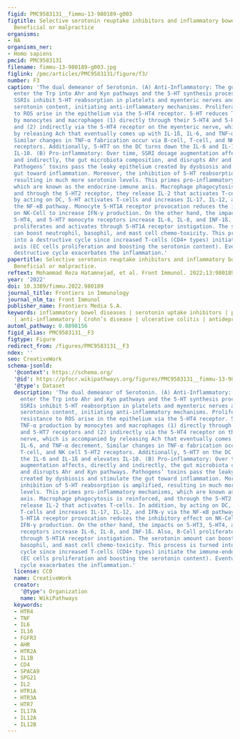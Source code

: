 ```yaml
---
figid: PMC9583131__fimmu-13-980189-g003
figtitle: Selective serotonin reuptake inhibitors and inflammatory bowel disease;
  Beneficial or malpractice
organisms:
- NA
organisms_ner:
- Homo sapiens
pmcid: PMC9583131
filename: fimmu-13-980189-g003.jpg
figlink: /pmc/articles/PMC9583131/figure/f3/
number: F3
caption: 'The dual demeanor of Serotonin. (A) Anti-Inflammatory: The gut microbiota
  enter the Trp into Ahr and Kyn pathways and the 5-HT synthesis process. Initially,
  SSRIs inhibit 5-HT reabsorption in platelets and myenteric nerves and boost mucosal
  serotonin content, initiating anti-inflammatory mechanisms. Proliferation and resistance
  to ROS arise in the epithelium via the 5-HT4 receptor. 5-HT reduces TNF-α production
  by monocytes and macrophages (1) directly through their 5-HT4 and 5-HT7 receptors
  and (2) indirectly via the 5-HT4 receptor on the myenteric nerve, which is accompanied
  by releasing Ach that eventually comes up with IL-1ß, IL-6, and TNF-α decrement.
  Similar changes in TNF-α fabrication occur via B-cell, T-cell, and NK cell 5-HT2
  receptors. Additionally, 5-HT7 on the DC turns down the IL-6 and IL-1ß and elevates
  IL-10. (B) Pro-inflammatory: Over time, SSRI dosage augmentation affects, directly
  and indirectly, the gut microbiota composition, and disrupts Ahr and Kyn pathways.
  Pathogens’ toxins pass the leaky epithelium created by dysbiosis and stimulate the
  gut toward inflammation. Moreover, the inhibition of 5-HT reabsorption is amplified,
  resulting in much more serotonin levels. This primes pro-inflammatory mechanisms,
  which are known as the endocrine-immune axis. Macrophage phagocytosis is reinforced,
  and through the 5-HT2 receptor, they release IL-2 that activates T-cells. In addition,
  by acting on DC, 5-HT activates T-cells and increases IL-17, IL-12, and IFN-γ via
  the NF-κB pathway. Monocyte 5-HT1A receptor provocation reduces the inhibitory effect
  on NK-Cell to increase IFN-γ production. On the other hand, the impacts on 5-HT3,
  5-HT4, and 5-HT7 monocyte receptors increase IL-6, IL-8, and INF-1ß. Also, B-Cell
  proliferates and activates through 5-HT1A receptor instigation. The serotonin amount
  can boost neutrophil, basophil, and mast cell chemo-toxicity. This process is turned
  into a destructive cycle since increased T-cells (CD4+ types) initiate the immune-endocrine
  axis (EC cells proliferation and boosting the serotonin content). Eventually, the
  destructive cycle exacerbates the inflammation.'
papertitle: Selective serotonin reuptake inhibitors and inflammatory bowel disease;
  Beneficial or malpractice.
reftext: Mohammad Reza Hatamnejad, et al. Front Immunol. 2022;13:980189.
year: '2022'
doi: 10.3389/fimmu.2022.980189
journal_title: Frontiers in Immunology
journal_nlm_ta: Front Immunol
publisher_name: Frontiers Media S.A.
keywords: inflammatory bowel diseases | serotonin uptake inhibitors | pro-inflammatory
  | anti-inflammatory | Crohn’s disease | ulcerative colitis | antidepressant | dysbiosis
automl_pathway: 0.8898156
figid_alias: PMC9583131__F3
figtype: Figure
redirect_from: /figures/PMC9583131__F3
ndex: ''
seo: CreativeWork
schema-jsonld:
  '@context': https://schema.org/
  '@id': https://pfocr.wikipathways.org/figures/PMC9583131__fimmu-13-980189-g003.html
  '@type': Dataset
  description: 'The dual demeanor of Serotonin. (A) Anti-Inflammatory: The gut microbiota
    enter the Trp into Ahr and Kyn pathways and the 5-HT synthesis process. Initially,
    SSRIs inhibit 5-HT reabsorption in platelets and myenteric nerves and boost mucosal
    serotonin content, initiating anti-inflammatory mechanisms. Proliferation and
    resistance to ROS arise in the epithelium via the 5-HT4 receptor. 5-HT reduces
    TNF-α production by monocytes and macrophages (1) directly through their 5-HT4
    and 5-HT7 receptors and (2) indirectly via the 5-HT4 receptor on the myenteric
    nerve, which is accompanied by releasing Ach that eventually comes up with IL-1ß,
    IL-6, and TNF-α decrement. Similar changes in TNF-α fabrication occur via B-cell,
    T-cell, and NK cell 5-HT2 receptors. Additionally, 5-HT7 on the DC turns down
    the IL-6 and IL-1ß and elevates IL-10. (B) Pro-inflammatory: Over time, SSRI dosage
    augmentation affects, directly and indirectly, the gut microbiota composition,
    and disrupts Ahr and Kyn pathways. Pathogens’ toxins pass the leaky epithelium
    created by dysbiosis and stimulate the gut toward inflammation. Moreover, the
    inhibition of 5-HT reabsorption is amplified, resulting in much more serotonin
    levels. This primes pro-inflammatory mechanisms, which are known as the endocrine-immune
    axis. Macrophage phagocytosis is reinforced, and through the 5-HT2 receptor, they
    release IL-2 that activates T-cells. In addition, by acting on DC, 5-HT activates
    T-cells and increases IL-17, IL-12, and IFN-γ via the NF-κB pathway. Monocyte
    5-HT1A receptor provocation reduces the inhibitory effect on NK-Cell to increase
    IFN-γ production. On the other hand, the impacts on 5-HT3, 5-HT4, and 5-HT7 monocyte
    receptors increase IL-6, IL-8, and INF-1ß. Also, B-Cell proliferates and activates
    through 5-HT1A receptor instigation. The serotonin amount can boost neutrophil,
    basophil, and mast cell chemo-toxicity. This process is turned into a destructive
    cycle since increased T-cells (CD4+ types) initiate the immune-endocrine axis
    (EC cells proliferation and boosting the serotonin content). Eventually, the destructive
    cycle exacerbates the inflammation.'
  license: CC0
  name: CreativeWork
  creator:
    '@type': Organization
    name: WikiPathways
  keywords:
  - HTR4
  - TNF
  - IL6
  - IL16
  - FGFR3
  - AHR
  - HTR2A
  - IL1B
  - CD4
  - SPACA9
  - SPG21
  - IL2
  - HTR1A
  - HTR3A
  - HTR7
  - IL17A
  - IL12A
  - IL12B
---
```

